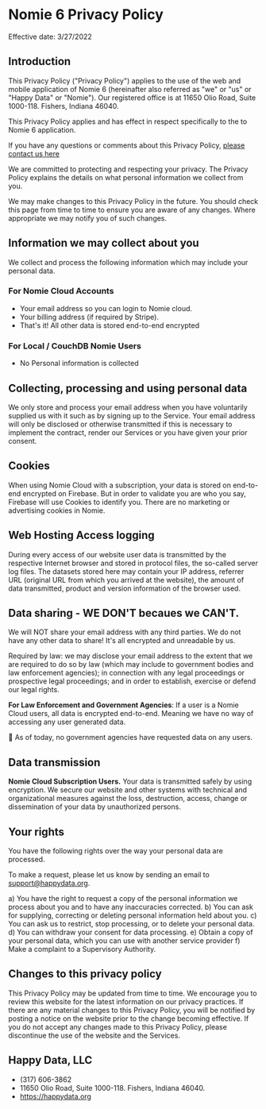 # Nomie 6 Privacy Policy
Effective date: 3/27/2022

## Introduction

This Privacy Policy ("Privacy Policy") applies to the use of the web and mobile application of Nomie 6 (hereinafter also referred as "we" or "us" or "Happy Data" or "Nomie"). Our registered office is at 11650 Olio Road, Suite 1000-118. Fishers, Indiana 46040.

This Privacy Policy applies and has effect in respect specifically to the to Nomie 6 application.

If you have any questions or comments about this Privacy Policy, [please contact us here](mailto:support@happydata.org)

We are committed to protecting and respecting your privacy. The Privacy Policy explains the details on what personal information we collect from you.

We may make changes to this Privacy Policy in the future. You should check this page from time to time to ensure you are aware of any changes. Where appropriate we may notify you of such changes.
## Information we may collect about you

We collect and process the following information which may include your personal data.

### For Nomie Cloud Accounts

- Your email address so you can login to Nomie cloud.
- Your billing address (if required by Stripe). 
- That's it! All other data is stored end-to-end encrypted

### For Local / CouchDB Nomie Users

- No Personal information is collected

## Collecting, processing and using personal data

We only store and process your email address when you have voluntarily supplied us with it such as by signing up to the Service. Your email address will only be disclosed or otherwise transmitted if this is necessary to implement the contract, render our Services or you have given your prior consent.

## Cookies

When using Nomie Cloud with a subscription, your data is stored on end-to-end encrypted on Firebase. But in order to validate you are who you say, Firebase will use Cookies to identify you. There are no marketing or advertising cookies in Nomie. 

## Web Hosting Access logging

During every access of our website user data is transmitted by the respective Internet browser and stored in protocol files, the so-called server log files. The datasets stored here may contain your IP address, referrer URL (original URL from which you arrived at the website), the amount of data transmitted, product and version information of the browser used.

## Data sharing - WE DON'T becaues we CAN'T.

We will NOT share your email address with any third parties.
We do not have any other data to share! It's all encrypted and unreadable by us. 

Required by law: we may disclose your email address to the extent that we are required to do so by law (which may include to government bodies and law enforcement agencies); in connection with any legal proceedings or prospective legal proceedings; and in order to establish, exercise or defend our legal rights.

**For Law Enforcement and Government Agencies**:
 If a user is a Nomie Cloud users, all data is encrypted end-to-end. Meaning we have no way of accessing any user generated data.

🐤 As of today, no government agencies have requested data on any users. 

## Data transmission

**Nomie Cloud Subscription Users.** Your data is transmitted safely by using encryption. We secure our website and other systems with technical and organizational measures against the loss, destruction, access, change or dissemination of your data by unauthorized persons.

## Your rights

You have the following rights over the way your personal data are processed.

To make a request, please let us know by sending an email to [support@happydata.org](mailto:support@happydata.org).

a) You have the right to request a copy of the personal information we process about you and to have any inaccuracies corrected.
b) You can ask for supplying, correcting or deleting personal information held about you.
c) You can ask us to restrict, stop processing, or to delete your personal data.
d) You can withdraw your consent for data processing.
e) Obtain a copy of your personal data, which you can use with another service provider
f) Make a complaint to a Supervisory Authority.

## Changes to this privacy policy

This Privacy Policy may be updated from time to time. We encourage you to review this website for the latest information on our privacy practices. If there are any material changes to this Privacy Policy, you will be notified by posting a notice on the website prior to the change becoming effective. If you do not accept any changes made to this Privacy Policy, please discontinue the use of the website and the Services.

## Happy Data, LLC

- (317) 606-3862
- 11650 Olio Road, Suite 1000-118. Fishers, Indiana 46040.
- https://happydata.org